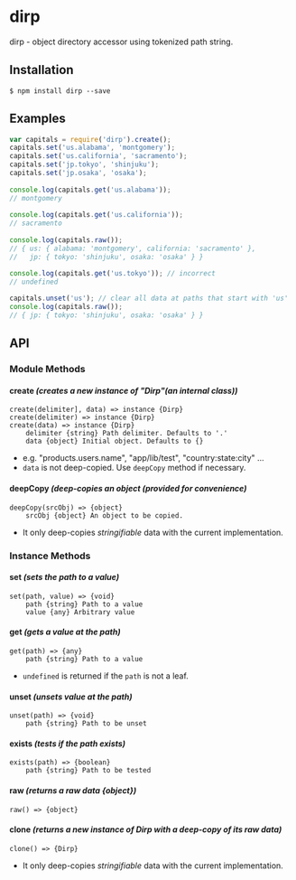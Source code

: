 # dirp
dirp - object directory accessor using tokenized path string.

## Installation
```
$ npm install dirp --save
```

## Examples

```javascript
var capitals = require('dirp').create();
capitals.set('us.alabama', 'montgomery');
capitals.set('us.california', 'sacramento');
capitals.set('jp.tokyo', 'shinjuku');
capitals.set('jp.osaka', 'osaka');
 
console.log(capitals.get('us.alabama'));
// montgomery
 
console.log(capitals.get('us.california'));
// sacramento
 
console.log(capitals.raw());
// { us: { alabama: 'montgomery', california: 'sacramento' },
//   jp: { tokyo: 'shinjuku', osaka: 'osaka' } }

console.log(capitals.get('us.tokyo')); // incorrect
// undefined
 
capitals.unset('us'); // clear all data at paths that start with 'us' 
console.log(capitals.raw());
// { jp: { tokyo: 'shinjuku', osaka: 'osaka' } }
```

## API

### Module Methods
#### create *(creates a new instance of "Dirp"(an internal class))*
```
create(delimiter], data) => instance {Dirp}
create(delimiter) => instance {Dirp}
create(data) => instance {Dirp}
    delimiter {string} Path delimiter. Defaults to '.'
    data {object} Initial object. Defaults to {}
```
* e.g. "products.users.name", "app/lib/test", "country:state:city" ...
* `data` is not deep-copied. Use `deepCopy` method if necessary.

#### deepCopy *(deep-copies an object (provided for convenience)*
```
deepCopy(srcObj) => {object}
    srcObj {object} An object to be copied.
```
* It only deep-copies *stringifiable* data with the current implementation.

### Instance Methods
#### set *(sets the path to a value)*
```
set(path, value) => {void}
    path {string} Path to a value
    value {any} Arbitrary value
```

#### get *(gets a value at the path)*
```
get(path) => {any}
    path {string} Path to a value
```
* `undefined` is returned if the `path` is not a leaf.

#### unset *(unsets value at the path)*
```
unset(path) => {void}
    path {string} Path to be unset
```

#### exists *(tests if the path exists)*
```
exists(path) => {boolean}
    path {string} Path to be tested
```
#### raw *(returns a raw data {object})*
```
raw() => {object}
```
#### clone *(returns a new instance of Dirp with a deep-copy of its raw data)*
```
clone() => {Dirp}
```
* It only deep-copies *stringifiable* data with the current implementation.
